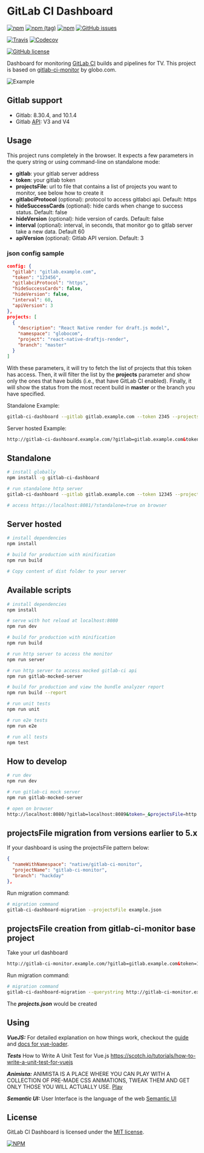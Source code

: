 # GitLab CI Dashboard

[![npm](https://img.shields.io/npm/v/gitlab-ci-dashboard.svg?style=for-the-badge)](https://www.npmjs.com/package/gitlab-ci-dashboard) [![npm (tag)](https://img.shields.io/npm/v/gitlab-ci-dashboard/next.svg?style=for-the-badge)](https://github.com/emilianoeloi/gitlab-ci-dashboard/releases/tag/v5.4.0-alpha.4) [![npm](https://img.shields.io/npm/dw/gitlab-ci-dashboard.svg?style=for-the-badge)]() [![GitHub issues](https://img.shields.io/github/issues/emilianoeloi/gitlab-ci-dashboard.svg?style=for-the-badge)](https://github.com/emilianoeloi/gitlab-ci-dashboard/issues)  

[![Travis](https://img.shields.io/travis/emilianoeloi/gitlab-ci-dashboard.svg?style=for-the-badge)](https://travis-ci.org/emilianoeloi/gitlab-ci-dashboard)
[![Codecov](https://img.shields.io/codecov/c/github/emilianoeloi/gitlab-ci-dashboard.svg?style=for-the-badge)](https://codecov.io/gh/emilianoeloi/gitlab-ci-dashboard)

[![GitHub license](https://img.shields.io/github/license/emilianoeloi/gitlab-ci-dashboard.svg?style=for-the-badge)](LICENSE)

Dashboard for monitoring [GitLab CI][gitlab-ci] builds and pipelines for TV. This project is based on [gitlab-ci-monitor](https://github.com/globocom/gitlab-ci-monitor) by globo.com.


[gitlab-ci]: https://about.gitlab.com/gitlab-ci/


![Example][example]

[example]: gitlab-ci-dashboard-example.png

## Gitlab support

 - Gitlab: 8.30.4, and 10.1.4
 - Gitlab [API](https://docs.gitlab.com/ee/api/): V3 and V4

## Usage

This project runs completely in the browser. It expects a few parameters
in the query string or using command-line on standalone mode:

- **gitlab**: your gitlab server address
- **token**: your gitlab token
- **projectsFile**: url to file that contains a list of projects you want to monitor, see below how to create it
- **gitlabciProtocol** (optional): protocol to access gitlabci api. Default: https
- **hideSuccessCards** (optional): hide cards when change to success status. Default: false
- **hideVersion** (optional): hide version of cards. Default: false
- **interval** (optional): interval, in seconds, that monitor go to gitlab server take a new data. Default 60
- **apiVersion** (optional): Gitlab API version. Default: 3

### json config sample

```json
config: {
  "gitlab": "gitlab.example.com",
  "token": "123456",
  "gitlabciProtocol": "https",
  "hideSuccessCards": false,
  "hideVersion": false,
  "interval": 60,
  "apiVersion": 3
},
projects: [
  {
    "description": "React Native render for draft.js model",
    "namespace": "globocom",
    "project": "react-native-draftjs-render",
    "branch": "master"
  }
]
```

With these parameters, it will try to fetch the list of projects that this
token has access. Then, it will filter the list by the **projects** parameter
and show only the ones that have builds (i.e., that have GitLab CI enabled).
Finally, it will show the status from the most recent build in **master**
or the branch you have specified.

Standalone Example:
```bash
gitlab-ci-dashboard --gitlab gitlab.example.com --token 2345 --projectsFile ./example.json
```

Server hosted Example:

```html
http://gitlab-ci-dashboard.example.com/?gitlab=gitlab.example.com&token=12345&projectsFile=http://gitlab-ci-dashboard.example.com/example.json
```

## Standalone

```bash
# install globally
npm install -g gitlab-ci-dashboard

# run standalone http server
gitlab-ci-dashboard --gitlab gitlab.example.com --token 12345 --projectsFile ./file.json

# access https://localhost:8081/?standalone=true on browser

```

## Server hosted

```bash
# install dependencies
npm install

# build for production with minification
npm run build

# Copy content of dist folder to your server
```

## Available scripts

```bash
# install dependencies
npm install

# serve with hot reload at localhost:8080
npm run dev

# build for production with minification
npm run build

# run http server to access the monitor
npm run server

# run http server to access mocked gitlab-ci api
npm run gitlab-mocked-server

# build for production and view the bundle analyzer report
npm run build --report

# run unit tests
npm run unit

# run e2e tests
npm run e2e

# run all tests
npm test
```

## How to develop

```bash
# run dev
npm run dev

# run gitlab-ci mock server
npm run gitlab-mocked-server

# open on browser
http://localhost:8080/?gitlab=localhost:8089&token=_&projectsFile=http://localhost:8080/static/file.json&gitlabciProtocol=http&interval=5

``` 

## projectsFile migration from versions earlier to 5.x

If your dashboard is using the projectsFile pattern below:

```json
{
  "nameWithNamespace": "native/gitlab-ci-monitor",
  "projectName": "gitlab-ci-monitor",
  "branch": "hackday"
},
```

Run migration command:

```bash
# migration command
gitlab-ci-dashboard-migration --projectsFile example.json
```


## projectsFile creation from gitlab-ci-monitor base project

Take your url dashboard

```html
http://gitlab-ci-monitor.example.com/?gitlab=gitlab.example.com&token=12345&projects=namespace/project1,namespace/project1/branch,namespace/project2
```

Run migration command:

```bash
# migration command
gitlab-ci-dashboard-migration --querystring http://gitlab-ci-monitor.example.com/?gitlab=gitlab.example.com&token=12345&projects=namespace/project1,namespace/project1/branch,namespace/project2
```

The ***projects.json*** would be created

## Using 

***VueJS:*** For detailed explanation on how things work, checkout the [guide](http://vuejs-templates.github.io/webpack/) and [docs for vue-loader](http://vuejs.github.io/vue-loader).

***Tests*** How to Write A Unit Test for Vue.js 
https://scotch.io/tutorials/how-to-write-a-unit-test-for-vuejs

***Animista:*** ANIMISTA IS A PLACE WHERE YOU CAN PLAY WITH A COLLECTION OF PRE-MADE CSS ANIMATIONS, TWEAK THEM AND GET ONLY THOSE YOU WILL ACTUALLY USE.
[Play](http://animista.net/about)

***Semantic UI:*** User Interface is the language of the web [Semantic UI](https://semantic-ui.com/)
## License

GitLab CI Dashboard is licensed under the [MIT license](LICENSE).

[![NPM](https://nodei.co/npm/gitlab-ci-dashboard.png)](https://npmjs.org/package/gitlab-ci-dashboard)
